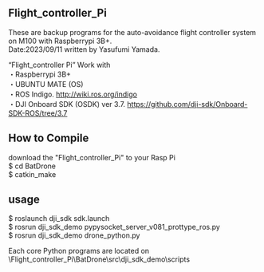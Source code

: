 Flight_controller_Pi
----------------------------------------------------------------------------------------------------------------------
These are backup programs for the auto-avoidance flight controller system on M100 with Raspberrypi 3B+. <br>
Date:2023/09/11 written by Yasufumi Yamada. <br>

“Flight_controller Pi” Work with <br>
・Raspberrypi 3B+ <br> 
・UBUNTU MATE (OS) <br>
・ROS Indigo. http://wiki.ros.org/indigo <br>
・DJI Onboard SDK (OSDK) ver 3.7. https://github.com/dji-sdk/Onboard-SDK-ROS/tree/3.7 <br>

## How to Compile
download the "Flight_controller_Pi" to your Rasp Pi <br>
$ cd BatDrone <br>
$ catkin_make <br>

## usage
$ roslaunch dji_sdk sdk.launch <br>
$ rosrun dji_sdk_demo pypysocket_server_v081_prottype_ros.py <br>
$ rosrun dji_sdk_demo drone_python.py <br>

Each core Python programs are located on <br>
\Flight_controller_Pi\BatDrone\src\dji_sdk_demo\scripts <br>
